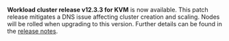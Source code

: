 **Workload cluster release v12.3.3 for KVM** is now available. This patch release mitigates a DNS issue affecting cluster creation and scaling. Nodes will be rolled when upgrading to this version. Further details can be found in the [release notes](https://docs.giantswarm.io/changes/workload-cluster-releases-kvm/releases/kvm-v12.3.3/).
